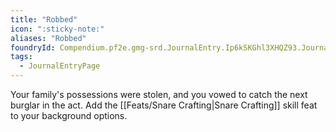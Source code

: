 ```yaml
---
title: "Robbed"
icon: ":sticky-note:"
aliases: "Robbed"
foundryId: Compendium.pf2e.gmg-srd.JournalEntry.Ip6kSKGhl3XHQZ93.JournalEntryPage.LOvZeNdL5btOpfri
tags:
  - JournalEntryPage
---
```

Your family's possessions were stolen, and you vowed to catch the next burglar in the act. Add the [[Feats/Snare Crafting|Snare Crafting]] skill feat to your background options.